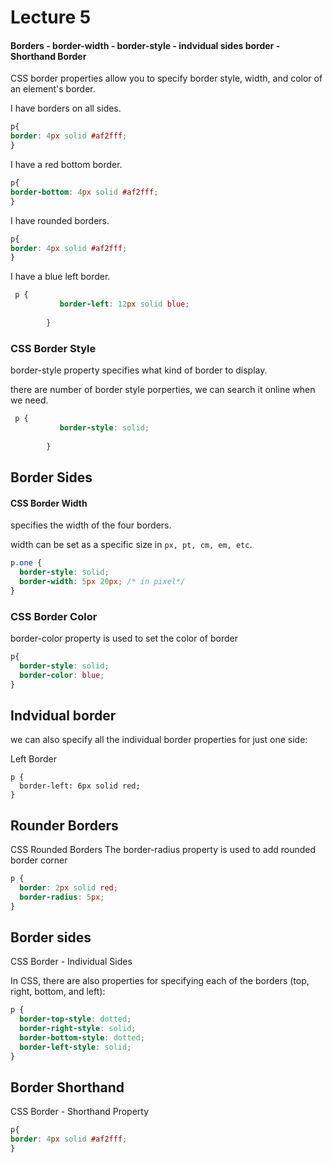 # Lecture 5

#### Borders - border-width - border-style - indvidual sides border - Shorthand Border

CSS border properties allow you to specify border style, width, and color of an element's border.

I have borders on all sides.
```css
p{
border: 4px solid #af2fff;
}
```

I have a red bottom border.
```css
p{
border-bottom: 4px solid #af2fff;
}
```
I have rounded borders.

```css
p{
border: 4px solid #af2fff;
}
```

I have a blue left border.
```css
 p {
           border-left: 12px solid blue;
            
        }
```
### CSS Border Style
border-style property specifies what kind of border to display.

there are number of border style porperties, we can search it online when we need.

```css
 p {
           border-style: solid;
            
        }
```

## Border Sides

#### CSS Border Width
specifies the width of the four borders.

width can be set as a specific size in `px, pt, cm, em, etc`.
```css
p.one {
  border-style: solid;
  border-width: 5px 20px; /* in pixel*/
}
```

### CSS Border Color
border-color property is used to set the color of border

```css
p{
  border-style: solid;
  border-color: blue;
}
```

## Indvidual border
we can also specify all the individual border properties for just one side:

Left Border
```
p {
  border-left: 6px solid red;
}
```
## Rounder Borders
CSS Rounded Borders
The border-radius property is used to add rounded border corner


```css
p {
  border: 2px solid red;
  border-radius: 5px;
}
```
## Border sides

CSS Border - Individual Sides

In CSS, there are also properties for specifying each of the borders (top, right, bottom, and left):

```css
p {
  border-top-style: dotted;
  border-right-style: solid;
  border-bottom-style: dotted;
  border-left-style: solid;
}
```

## Border Shorthand
CSS Border - Shorthand Property

```css
p{
border: 4px solid #af2fff;
}
```